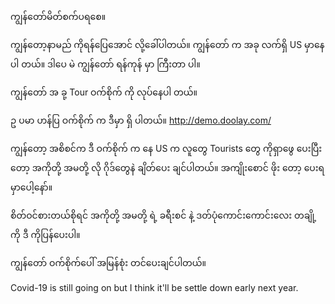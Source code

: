 ကျွန်တော်မိတ်စက်ပရစေ။

ကျွန်တော့နာမည် ကိုရန်ပြေအောင် လို့ခေါ်ပါတယ်။ ကျွန်တော် က အခု လက်ရှိ US မှာနေ ပါ တယ်။
ဒါပေ မဲ ကျွန်တော် ရန်ကုန် မှာ ကြီးတာ ပါ။

ကျွန်တော် အ ခု့ Tour ဝက်စိုက် ကို လုပ်နေပါ တယ်။

ဥ ပမာ ဟန်ပြ ဝက်စိုက် က ဒီမှာ ရှိ ပါတယ်။ http://demo.doolay.com/

ကျွန်တော့ အစိစင်က ဒီ ဝက်စိုက် က နေ US က လူတွေ Tourists တွေ ကိုရှာဖွေ ပေးပြီးတော့ အကိုတို့ အမတို့ လို ဂိုဒ်တွေနဲ ချိတ်ပေး ချင်ပါတယ်။ အကျိုးစောင် ဖိုး တော့ ပေးရ မှာပေါ့နော်။

စိတ်ဝင်စားတယ်စိုရင် အကိုတို့ အမတို့ ရဲ့ ခရီးစင် နဲ့ ဒတ်ပုံကောင်းကောင်းလေး တချို့ကို ဒီ ကိုပြန်ပေးပါ။

ကျွန်တော် ဝက်စိုက်ပေါ် အမြန်စုံး တင်ပေးချင်ပါတယ်။

Covid-19 is still going on but I think it'll be settle down early next year.
